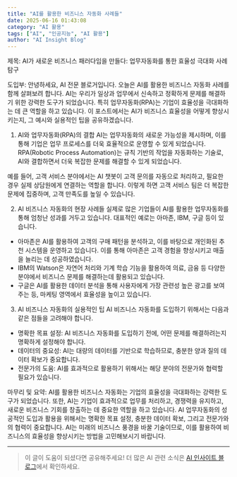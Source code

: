 ```yaml
---
title: "AI를 활용한 비즈니스 자동화 사례들"
date: 2025-06-16 01:43:08
category: "AI 활용"
tags: ["AI", "인공지능", "AI 활용"]
author: "AI Insight Blog"
---
```


제목: AI가 새로운 비즈니스 패러다임을 만들다: 업무자동화를 통한 효율성 극대화 사례 탐구

도입부:
안녕하세요, AI 전문 블로거입니다. 오늘은 AI를 활용한 비즈니스 자동화 사례를 함께 살펴보려 합니다. AI는 우리가 일상과 업무에서 신속하고 정확하게 문제를 해결하기 위한 강력한 도구가 되었습니다. 특히 업무자동화(RPA)는 기업이 효율성을 극대화하는 데 큰 역할을 하고 있습니다. 이 포스트에서는 AI가 비즈니스 효율성을 어떻게 향상시키는지, 그 예시와 실용적인 팁을 공유하겠습니다.

1. AI와 업무자동화(RPA)의 결합
AI는 업무자동화의 새로운 가능성을 제시하며, 이를 통해 기업은 업무 프로세스를 더욱 효율적으로 운영할 수 있게 되었습니다. RPA(Robotic Process Automation)는 규칙 기반의 작업을 자동화하는 기술로, AI와 결합하면서 더욱 복잡한 문제를 해결할 수 있게 되었습니다. 

예를 들어, 고객 서비스 분야에서는 AI 챗봇이 고객 문의를 자동으로 처리하고, 필요한 경우 실제 상담원에게 연결하는 역할을 합니다. 이렇게 하면 고객 서비스 팀은 더 복잡한 문제에 집중하며, 고객 만족도를 높일 수 있습니다.

2. AI 비즈니스 자동화의 현장 사례들
실제로 많은 기업들이 AI를 활용한 업무자동화를 통해 엄청난 성과를 거두고 있습니다. 대표적인 예로는 아마존, IBM, 구글 등이 있습니다.

- 아마존은 AI를 활용하여 고객의 구매 패턴을 분석하고, 이를 바탕으로 개인화된 추천 시스템을 운영하고 있습니다. 이를 통해 아마존은 고객 경험을 향상시키고 매출을 늘리는 데 성공하였습니다.
- IBM의 Watson은 자연어 처리와 기계 학습 기능을 활용하여 의료, 금융 등 다양한 분야에서 비즈니스 문제를 해결하는데 활용되고 있습니다.
- 구글은 AI를 활용한 데이터 분석을 통해 사용자에게 가장 관련성 높은 광고를 보여주는 등, 마케팅 영역에서 효율성을 높이고 있습니다.

3. AI 비즈니스 자동화의 실용적인 팁
AI 비즈니스 자동화를 도입하기 위해서는 다음과 같은 점들을 고려해야 합니다.

- 명확한 목표 설정: AI 비즈니스 자동화를 도입하기 전에, 어떤 문제를 해결하려는지 명확하게 설정해야 합니다.
- 데이터의 중요성: AI는 대량의 데이터를 기반으로 학습하므로, 충분한 양과 질의 데이터 확보가 중요합니다.
- 전문가의 도움: AI를 효과적으로 활용하기 위해서는 해당 분야의 전문가와 협력할 필요가 있습니다.

마무리 및 요약:
AI를 활용한 비즈니스 자동화는 기업의 효율성을 극대화하는 강력한 도구가 되었습니다. 또한, AI는 기업이 효과적으로 업무를 처리하고, 경쟁력을 유지하고, 새로운 비즈니스 기회를 창출하는 데 중요한 역할을 하고 있습니다. AI 업무자동화의 성공적인 도입과 활용을 위해서는 명확한 목표 설정, 충분한 데이터 확보, 그리고 전문가와의 협력이 중요합니다. AI는 미래의 비즈니스 풍경을 바꿀 기술이므로, 이를 활용하여 비즈니스의 효율성을 향상시키는 방법을 고민해보시기 바랍니다.

---

> 이 글이 도움이 되셨다면 공유해주세요! 
> 더 많은 AI 관련 소식은 [AI 인사이트 블로그](https://tonyhwang1004.github.io/ai-insight-blog)에서 확인하세요.
